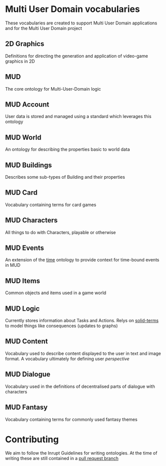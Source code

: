 # Multi User Domain vocabularies

These vocabularies are created to support Multi User Domain applications and for the Multi User Domain project

## 2D Graphics

Definitions for directing the generation and application of video-game graphics in 2D

## MUD

The core ontology for Multi-User-Domain logic

## MUD Account

User data is stored and managed using a standard which leverages this ontology

## MUD World

An ontology for describing the properties basic to world data

## MUD Buildings

Describes some sub-types of Building and their properties

## MUD Card

Vocabulary containing terms for card games

## MUD Characters

All things to do with Characters, playable or otherwise

## MUD Events

An extension of the [time](https://www.w3.org/TR/owl-time/) ontology to provide context for time-bound events in MUD

## MUD Items

Common objects and items used in a game world

## MUD Logic

Currently stores information about Tasks and Actions. Relys on [solid-terms](https://github.com/solid/vocab) to model things like consequences (updates to graphs)

## MUD Content

Vocabulary used to describe content displayed to the user in text and image format. A vocabulary ultimately for defining user _perspective_

## MUD Dialogue

Vocabulary used in the definitions of decentralised parts of dialogue with characters

## MUD Fantasy

Vocabulary containing terms for commonly used fantasy themes

# Contributing

We aim to follow the Inrupt Guidelines for writing ontologies. At the time of writing these are still contained in a [pull request branch](https://github.com/pmcb55/public-documentation/blob/feat/add-rdf-vocab-guidelines/coding-conventions/rdf-vocabulary-guidelines.md)
